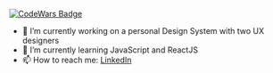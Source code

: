 [![CodeWars Badge](https://www.codewars.com/users/mauricyukio/badges/large
 "CodeWars Badge")](https://www.codewars.com/users/mauricyukio)

- 🔭 I’m currently working on a personal Design System with two UX designers
- 🌱 I’m currently learning JavaScript and ReactJS
- 📫 How to reach me: [LinkedIn](https://www.linkedin.com/in/mauricionagashima/)
